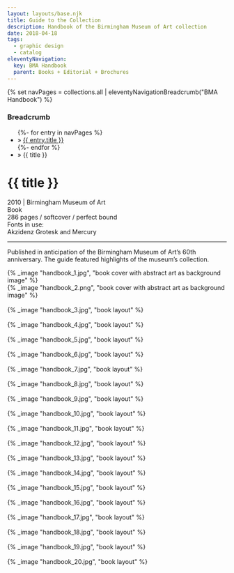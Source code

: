 ```yaml
---
layout: layouts/base.njk
title: Guide to the Collection
description: Handbook of the Birmingham Museum of Art collection
date: 2018-04-18
tags:
  - graphic design
  - catalog
eleventyNavigation:
  key: BMA Handbook
  parent: Books + Editorial + Brochures
---
```

{% set navPages = collections.all | eleventyNavigationBreadcrumb("BMA Handbook") %}
<div class="breadcrumb">
    <h3 class="visually-hidden">Breadcrumb</h3>
	<ul class="nav">
            {%- for entry in navPages %}
		<li class="nav-item"{% if entry.url == page.url %} class="active-breadcrumb"{% endif %}> » <a href="{{ entry.url }}">{{ entry.title }}</a></li>
  	    	{%- endfor %}
	    <li class="nav-item"><active-breadcrumb>» {{ title }}</active-breadcrumb></li>
	</ul>
</div>
<div class="container">
  <div class="row"></div>
	<div class="row">
		<div class="col">
            <h1>{{ title }}</h1>
			<figcaption>2010 | Birmingham Museum of Art</figcaption>
            <figcaption>Book</br>286 pages / softcover / perfect bound</figcaption>
            <figcaption>Fonts in use:</br>Akzidenz Grotesk and Mercury</figcaption>
			<hr>
		    	<p>Published in anticipation of the Birmingham Museum of Art’s 60th anniversary. The guide featured highlights of the museum’s collection.</p>
		</div>
        <div class="col-1 col-1-md col-1-lg"></div>
		<div class="col">
			{% _image "handbook_1.jpg", "book cover with abstract art as background image" %}
		</div>
        <div class="col-1 col-1-md col-1-lg"></div>
	</div>
	<div class="row">
        <div class="col-1 col-1-md col-1-lg"></div>
        <div class="col">
            {% _image "handbook_2.png", "book cover with abstract art as background image" %}
        </br></br>
            {% _image "handbook_3.jpg", "book layout" %}
        </br></br>
            {% _image "handbook_4.jpg", "book layout" %}
        </br></br>
            {% _image "handbook_5.jpg", "book layout" %}
        </br></br>
            {% _image "handbook_6.jpg", "book layout" %}
        </br></br>
            {% _image "handbook_7.jpg", "book layout" %}
        </br></br>
            {% _image "handbook_8.jpg", "book layout" %}
        </br></br>
            {% _image "handbook_9.jpg", "book layout" %}
        </br></br>
            {% _image "handbook_10.jpg", "book layout" %}
        </br></br>
            {% _image "handbook_11.jpg", "book layout" %}
        </br></br>
            {% _image "handbook_12.jpg", "book layout" %}
        </br></br>
            {% _image "handbook_13.jpg", "book layout" %}
        </br></br>
            {% _image "handbook_14.jpg", "book layout" %}
        </br></br>
            {% _image "handbook_15.jpg", "book layout" %}
        </br></br>
            {% _image "handbook_16.jpg", "book layout" %}
        </br></br>
            {% _image "handbook_17.jpg", "book layout" %}
        </br></br>
            {% _image "handbook_18.jpg", "book layout" %}
        </br></br>
            {% _image "handbook_19.jpg", "book layout" %}
        </br></br>
            {% _image "handbook_20.jpg", "book layout" %}
        </div>
        <div class="col-1 col-1-md col-1-lg"></div>
  	</div>
</div>